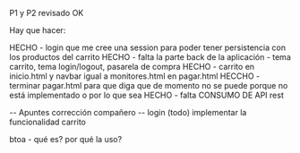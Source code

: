 P1 y P2 revisado OK

Hay que hacer:

HECHO - login que me cree una session para poder tener persistencia con los productos del carrito
HECHO - falta la parte back de la aplicación - tema carrito, tema login/logout, pasarela de compra
HECHO - carrito en inicio.html y navbar igual a monitores.html en pagar.html
HECCHO - terminar pagar.html para que diga que de momento no se puede porque no está implementado o por lo que sea
HECHO - falta CONSUMO DE API rest

-- Apuntes corrección compañero --
login (todo) implementar la funcionalidad
carrito

btoa - qué es? por qué la uso?
